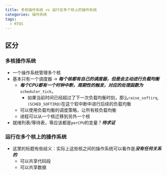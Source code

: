 ```yaml
---
title: 多核操作系统 vs 运行在多个核上的操作系统
categories: 操作系统
tags:
  - RTOS
---
```

## 区分

### 多核操作系统
- 一个操作系统管理多个核
- 基本只有一个调度器 -> ***每个核都有自己的调度器，但是会主动进行负载均衡***
	- ***每个CPU都有一个时钟中断，周期性的触发，对应的处理函数为***`scheduler_tick`，
		- 如果当前时间已经超过了下一次负载均衡时刻，那么`raise_softirq`,`(SCHED_SOFTIRQ)`在这个软中断中进行后续的负载均衡
	- 可以使用负载均衡的调度策略，让所有核负载均衡
	- 进程可以从一个核迁移到另外一个核
- 就绪列表/等待表，等应该都是`perCPU`的变量？***待求证***

### 运行在多个核上的操作系统
- 这里的标题有些歧义：实际上这些核之间的操作系统可以看作是***没有任何关系的***
	- 可以共享代码段
	- 可以共享数据